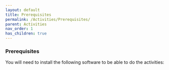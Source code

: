 ```yaml
---
layout: default
title: Prerequisites
permalink: /Activities/Prerequisites/
parent: Activities
nav_order: 1
has_children: true
---
```


### Prerequisites
You will need to install the following software to be able to do the activities: